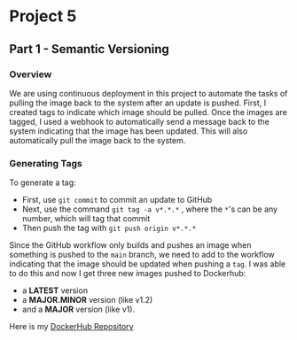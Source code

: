 # Project 5

## Part 1 - Semantic Versioning

### Overview
We are using continuous deployment in this project to automate the tasks of pulling the image back
to the system after an update is pushed. First, I created tags to indicate which image should be pulled.
Once the images are tagged, I used a webhook to automatically send a message back to the 
system indicating that the image has been updated. This will also automatically pull the image back to the system.

### Generating Tags
To generate a tag:
* First, use `git commit` to commit an update to GitHub
* Next, use the command `git tag -a v*.*.*` , where the  `*`'s can be any number, which will tag that commit
* Then push the tag with `git push origin v*.*.*`

Since the GitHub workflow only builds and pushes an image when something is pushed to the `main` branch, we need to add to the workflow indicating that the image should be updated when pushing a `tag`. I was able to do this and now I get three new images pushed to Dockerhub:
* a __LATEST__ version 
* a __MAJOR.MINOR__ version (like v1.2) 
* and a __MAJOR__ version (like v1).

Here is my [DockerHub Repository](https://hub.docker.com/repository/docker/tyleriireland/project4/general)
